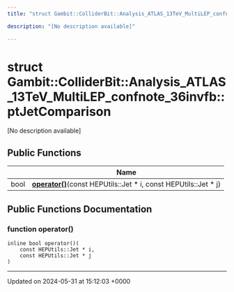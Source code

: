 ```yaml
---
title: "struct Gambit::ColliderBit::Analysis_ATLAS_13TeV_MultiLEP_confnote_36invfb::ptJetComparison"

description: "[No description available]"

---
```


# struct Gambit::ColliderBit::Analysis_ATLAS_13TeV_MultiLEP_confnote_36invfb::ptJetComparison



[No description available]

## Public Functions

|                | Name           |
| -------------- | -------------- |
| bool | **[operator()](/documentation/code/classes/structgambit_1_1colliderbit_1_1analysis__atlas__13tev__multilep__confnote__36invfb_1_1ptjetcomparison/#function-operator)**(const HEPUtils::Jet * i, const HEPUtils::Jet * j) |

## Public Functions Documentation

### function operator()

```
inline bool operator()(
    const HEPUtils::Jet * i,
    const HEPUtils::Jet * j
)
```


-------------------------------

Updated on 2024-05-31 at 15:12:03 +0000